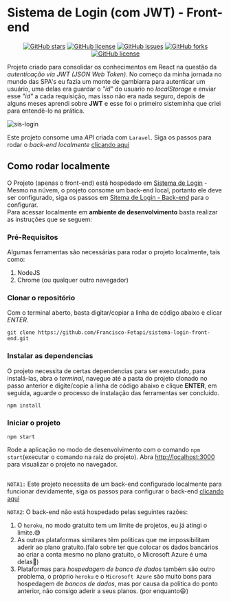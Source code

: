 # Sistema de Login (com JWT) - Front-end

<p align="center">
<a href="https://github.com/Francisco-Fetapi/sistema-login-front-end/stargazers"><img alt="GitHub stars" src="https://img.shields.io/github/stars/Francisco-Fetapi/sistema-login-front-end?style=plastic"></a>
<a href="https://github.com/Francisco-Fetapi/sistema-login-front-end"><img alt="GitHub license" src="https://img.shields.io/badge/Exercise-For%20trainning-orange"></a>
<a href="https://github.com/Francisco-Fetapi/sistema-login-front-end/issues"><img alt="GitHub issues" src="https://img.shields.io/github/issues/Francisco-Fetapi/sistema-login-front-end?style=plastic"></a>
<a href="https://github.com/Francisco-Fetapi/sistema-login-front-end/network"><img alt="GitHub forks" src="https://img.shields.io/github/forks/Francisco-Fetapi/sistema-login-front-end?style=plastic"></a>
<a href="https://github.com/Francisco-Fetapi/sistema-login-front-end"><img alt="GitHub license" src="https://img.shields.io/github/license/Francisco-Fetapi/sistema-login-front-end?style=plastic"></a>
</p>


Projeto criado para consolidar os conhecimentos em React na questão da _autenticação via JWT (JSON Web Token)_. No começo da minha jornada no mundo das SPA's eu fazia um monte de gambiarra para autenticar um usuário, uma delas era guardar o _"id"_ do usuario no _localStorage_ e enviar esse _"id"_ a cada requisição, mas isso não era nada seguro, depois de alguns meses aprendi sobre **JWT** e esse foi o primeiro sisteminha que criei para entendê-lo na prática.

![sis-login](https://user-images.githubusercontent.com/74926014/180443283-cc1c00f9-17c4-4bcd-948f-4f73ea5e6fd1.gif)



Este projeto consome uma _API_ criada com `Laravel`. Siga os passos para rodar o _back-end localmente_ [clicando aqui](https://github.com/Francisco-Fetapi/sistema-login-jwt-back-end)

## Como rodar localmente

O Projeto (apenas o front-end) está hospedado em [Sistema de Login](https://sistema-login-fetapi.vercel.app/) - Mesmo na núvem, o projeto consome um back-end local, portanto ele deve ser configurado, siga os passos em [Sitema de Login - Back-end](https://github.com/Francisco-Fetapi/sistema-login-jwt-back-end) para o configurar.<br />
Para acessar localmente em **ambiente de desenvolvimento** basta realizar as instruções que se seguem:

### Pré-Requisitos

Algumas ferramentas são necessárias para rodar o projeto localmente, tais como:

1. NodeJS
2. Chrome (ou qualquer outro navegador)

### Clonar o repositório

Com o terminal aberto, basta digitar/copiar a linha de código abaixo e clicar _ENTER_.

```
git clone https://github.com/Francisco-Fetapi/sistema-login-front-end.git
```

### Instalar as dependencias

O projeto necessita de certas dependencias para ser executado, para instalá-las, abra o _terminal_, navegue até a pasta do projeto clonado no passo anterior e digite/copie a linha de código abaixo e clique **ENTER**, em seguida, aguarde o processo de instalação das ferramentas ser concluido.

```
npm install
```

### Iniciar o projeto
```
npm start
```
Rode a aplicação no modo de desenvolvimento com o comando `npm start`(executar o comando na raiz do projeto).
Abra [http://localhost:3000](http://localhost:3000) para visualizar o projeto no navegador.

##

`NOTA1:` Este projeto necessita de um back-end configurado localmente para funcionar devidamente, siga os passos para configurar o back-end [clicando aqui](https://github.com/Francisco-Fetapi/sistema-login-jwt-back-end)

`NOTA2`: O back-end não está hospedado pelas seguintes razões:

1. O `heroku`, no modo gratuito tem um limite de projetos, eu já atingi o limite.😅
2. As outras plataformas similares têm politicas que me impossibilitam aderir ao  plano gratuito.(falo sobre ter que colocar os dados bancários ao criar a conta mesmo no plano gratuito, o Microsoft Azure é uma delas🙁)
3. Plataformas para _hospedagem de banco de dados_ também são outro problema, o próprio `heroku` e o `Microsoft Azure` são muito bons para hospedagem de _bancos de dados_, mas por causa da politica do ponto anterior, não consigo aderir a seus planos. (por enquanto😄)
